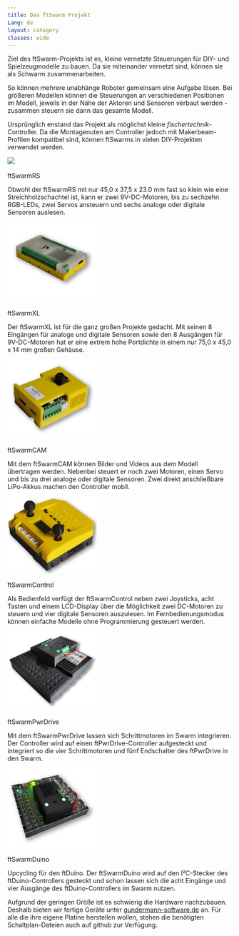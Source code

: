 ```yaml
---
title: Das ftSwarm Projekt
Lang: de
layout: category
classes: wide
---
```


Ziel des ftSwarm-Projekts ist es, kleine vernetzte Steuerungen für DIY- und Spielzeugmodelle zu bauen. Da sie miteinander vernetzt sind, können sie als Schwarm zusammenarbeiten. 

So können mehrere unabhänge Roboter gemeinsam eine Aufgabe lösen. Bei größeren Modellen können die Steuerungen an verschiedenen Positionen im Modell, jeweils in der Nähe der Aktoren und Sensoren verbaut werden - zusammen steuern sie dann das gesamte Modell.

Ursprünglich enstand das Projekt als möglichst kleine *fischertechnik*-Controller. Da die Montagenuten am Controller jedoch mit Makerbeam-Profilen kompatibel sind, können ftSwarms in vielen DIY-Projekten verwendet werden.

<div class="flex-container">
    <div>
        <div><a class="linkfree" href="products/ftSwarm"><img src="/assets/img/ftSwarmRS.svg" width="200"></a></div>
        <div><p>ftSwarmRS</p></div>
        <div>
            <p class="pdetail">
            Obwohl der ftSwarmRS mit nur 45,0 x 37,5 x 23.0 mm fast so klein wie eine Streichholzschachtel ist, kann er zwei 9V-DC-Motoren, bis zu sechzehn RGB-LEDs, zwei Servos ansteuern und sechs analoge oder digitale Sensoren auslesen.
            </p>
        </div>
    </div>
    <div>
        <div><a class="linkfree" href="products/ftSwarmXL"><img src="/assets/img/ftSwarmXL.png" width="200"></a></div>
        <div><p>ftSwarmXL</p></div>
        <div>
            <p class="pdetail">
            Der ftSwarmXL ist für die ganz großen Projekte gedacht. Mit seinen 8 Eingängen für analoge und digitale Sensoren sowie den 8 Ausgängen für 9V-DC-Motoren hat er eine extrem hohe Portdichte in einem nur 75,0 x 45,0 x 14 mm großen Gehäuse.
            </p>
        </div>
    </div>
    <div>
        <div><img class="linkfree" src="/assets/img/ftSwarmCAM.png" width="200"></div>
        <div><p>ftSwarmCAM</p></div>
        <div>
            <p class="pdetail">
            Mit dem ftSwarmCAM können Bilder und Videos aus dem Modell übertragen werden. Nebenbei steuert er noch zwei Motoren, einen Servo und bis zu drei analoge oder digitale Sensoren. Zwei direkt anschließbare LiPo-Akkus machen den Controller mobil.
            </p>
        </div>
    </div>
    <div>
        <div><a class="linkfree" href="products/ftSwarmControl"><img src="/assets/img/ftSwarmControl.png" width="200"></a></div>
        <div><p>ftSwarmControl</p></div>
        <div>
            <p class="pdetail">
                Als Bedienfeld verfügt der ftSwarmControl neben zwei Joysticks, acht Tasten und einem LCD-Display über die Möglichkeit zwei DC-Motoren zu steuern und vier digitale Sensoren auszulesen. Im Fernbedienungsmodus können einfache Modelle ohne Programmierung gesteuert werden.
            </p>
        </div>
    </div>
    <div>
        <div><a class="linkfree" href="products/ftSwarmPwrDrive"><img src="/assets/img/ftSwarmPwrDrive.png" width="200"></a></div>
        <div><p>ftSwarmPwrDrive</p></div>
        <div>
            <p class="pdetail">
                Mit dem ftSwarmPwrDrive lassen sich Schrittmotoren im Swarm integrieren. Der Controller wird auf einen ftPwrDrive-Controller aufgesteckt und integriert so die vier Schrittmotoren und fünf Endschalter des ftPwrDrive in den Swarm.
            </p>
        </div>
    </div>
    <div>
        <div><a class="linkfree" href="products/ftSwarmDuino"><img src="/assets/img/ftSwarmDuino.png" width="200"></a></div>
        <div><p>ftSwarmDuino</p></div>
        <div>
            <p class="pdetail">
                Upcycling für den ftDuino. Der ftSwarmDuino wird auf den I²C-Stecker des ftDuino-Controllers gesteckt und schon lassen sich die acht Eingänge und vier Ausgänge des ftDuino-Controllers im Swarm nutzen.
            </p>
        </div>
    </div>
</div>

Aufgrund der geringen Größe ist es schwierig die Hardware nachzubauen. Deshalb bieten wir fertige Geräte unter [gundermann-software.de](https://gundermann-software.de/) an. Für alle die ihre eigene Platine herstellen wollen, stehen die benötigten Schaltplan-Dateien auch auf github zur Verfügung.

